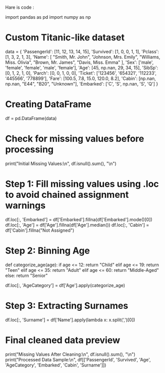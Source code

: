 Hare is code :

import pandas as pd
import numpy as np

# Custom Titanic-like dataset
data = {
    'PassengerId': [11, 12, 13, 14, 15],
    'Survived': [1, 0, 0, 1, 1],
    'Pclass': [1, 3, 2, 1, 3],
    'Name': [
        "Smith, Mr. John",
        "Johnson, Mrs. Emily",
        "Williams, Miss. Olivia",
        "Brown, Mr. James",
        "Davis, Miss. Emma"
    ],
    'Sex': ['male', 'female', 'female', 'male', 'female'],
    'Age': [45, np.nan, 29, 34, 15],
    'SibSp': [0, 1, 2, 1, 0],
    'Parch': [0, 0, 1, 0, 0],
    'Ticket': ['123456', '654321', '112233', '445566', '778899'],
    'Fare': [100.5, 7.8, 15.0, 120.0, 8.2],
    'Cabin': [np.nan, np.nan, "E44", "B20", "Unknown"],
    'Embarked': ['C', 'S', np.nan, 'S', 'Q']
}

# Creating DataFrame
df = pd.DataFrame(data)

# Check for missing values before processing
print("Initial Missing Values:\n", df.isnull().sum(), "\n")

# Step 1: Fill missing values using .loc to avoid chained assignment warnings
df.loc[:, 'Embarked'] = df['Embarked'].fillna(df['Embarked'].mode()[0])
df.loc[:, 'Age'] = df['Age'].fillna(df['Age'].median())
df.loc[:, 'Cabin'] = df['Cabin'].fillna("Not Assigned")

# Step 2: Binning Age
def categorize_age(age):
    if age <= 12:
        return "Child"
    elif age <= 19:
        return "Teen"
    elif age <= 35:
        return "Adult"
    elif age <= 60:
        return "Middle-Aged"
    else:
        return "Senior"

df.loc[:, 'AgeCategory'] = df['Age'].apply(categorize_age)

# Step 3: Extracting Surnames
df.loc[:, 'Surname'] = df['Name'].apply(lambda x: x.split(',')[0])

# Final cleaned data preview
print("Missing Values After Cleaning:\n", df.isnull().sum(), "\n")
print("Processed Data Sample:\n", df[['PassengerId', 'Survived', 'Age', 'AgeCategory', 'Embarked', 'Cabin', 'Surname']])
